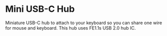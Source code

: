 # Mini USB-C Hub

Miniature USB-C hub to attach to your keyboard so you can share one wire for
mouse and keyboard. This hub uses FE1.1s USB 2.0 hub IC.

